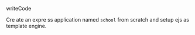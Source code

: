 writeCode

Cre ate an expre ss application named `school` from scratch and setup ejs as template engine.
